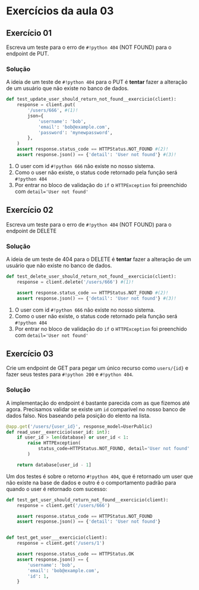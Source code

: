 # Exercícios da aula 03

## Exercício 01

Escreva um teste para o erro de `#!python 404` (NOT FOUND) para o endpoint de PUT.

### Solução

A ideia de um teste de `#!python 404` para o PUT é **tentar** fazer a alteração de um usuário que não existe no banco de dados.

```python title="Teste de 404"
def test_update_user_should_return_not_found__exercicio(client):
    response = client.put(
        '/users/666', #(1)!
        json={
            'username': 'bob',
            'email': 'bob@example.com',
            'password': 'mynewpassword',
        },
    )
    assert response.status_code == HTTPStatus.NOT_FOUND #(2)!
    assert response.json() == {'detail': 'User not found'} #(3)!
```

1. O user com id `#!python 666` não existe no nosso sistema.
2. Como o user não existe, o status code retornado pela função será `#!python 404`
3. Por entrar no bloco de validação do `if` o `HTTPException` foi preenchido com `detail='User not found'`

## Exercício 02

Escreva um teste para o erro de `#!python 404` (NOT FOUND) para o endpoint de DELETE

### Solução

A ideia de um teste de 404 para o DELETE é **tentar** fazer a alteração de um usuário que não existe no banco de dados.

```python title="Teste de 404"
def test_delete_user_should_return_not_found__exercicio(client):
    response = client.delete('/users/666') #(1)!

	assert response.status_code == HTTPStatus.NOT_FOUND #(2)!
    assert response.json() == {'detail': 'User not found'} #(3)!
```

1. O user com id `#!python 666` não existe no nosso sistema.
2. Como o user não existe, o status code retornado pela função será `#!python 404`
3. Por entrar no bloco de validação do `if` o `HTTPException` foi preenchido com `detail='User not found'`


## Exercício 03

Crie um endpoint de GET para pegar um único recurso como `users/{id}` e fazer seus testes para `#!python 200` e `#!python 404`.

### Solução

A implementação do endpoint é bastante parecida com as que fizemos até agora. Precisamos validar se existe um `id` comparível no nosso banco de dados falso. Nos baseando pela posição do elento na lista.

```python
@app.get('/users/{user_id}', response_model=UserPublic)
def read_user__exercicio(user_id: int):
    if user_id > len(database) or user_id < 1:
        raise HTTPException(
            status_code=HTTPStatus.NOT_FOUND, detail='User not found'
        )

    return database[user_id - 1]
```

Um dos testes é sobre o retorno `#!python 404`, que é retornado um user que não existe na base de dados e outro é o comportamento padrão para quando o user é retornado com sucesso:

```python
def test_get_user_should_return_not_found__exercicio(client):
    response = client.get('/users/666')

    assert response.status_code == HTTPStatus.NOT_FOUND
    assert response.json() == {'detail': 'User not found'}


def test_get_user___exercicio(client):
    response = client.get('/users/1')

    assert response.status_code == HTTPStatus.OK
    assert response.json() == {
        'username': 'bob',
        'email': 'bob@example.com',
        'id': 1,
    }
```
